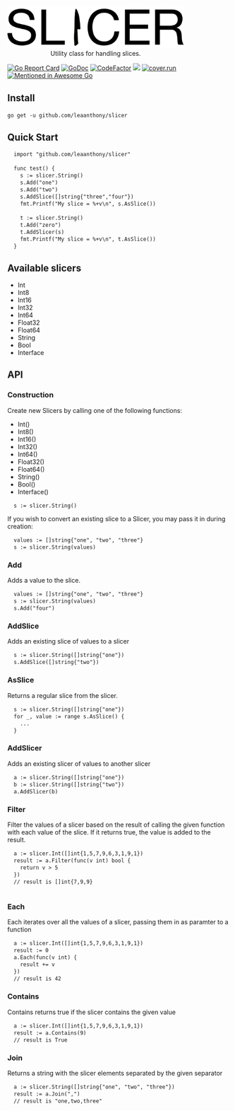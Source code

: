 
<div style="text-align:center; width:400px">
  <img src="logo.png"/>
  Utility class for handling slices.
</div>


[![Go Report Card](https://goreportcard.com/badge/github.com/leaanthony/slicer)](https://goreportcard.com/report/github.com/leaanthony/slicer)  [![GoDoc](https://img.shields.io/badge/godoc-reference-blue.svg)](http://godoc.org/github.com/leaanthony/slicer) [![CodeFactor](https://www.codefactor.io/repository/github/leaanthony/slicer/badge)](https://www.codefactor.io/repository/github/leaanthony/slicer) ![](https://img.shields.io/bower/l/svg) [![cover.run](https://cover.run/go/github.com/leaanthony/slicer.svg?style=flat&tag=golang-1.10)](https://cover.run/go?tag=golang-1.10&repo=github.com%2Fleaanthony%2Fslicer) [![Mentioned in Awesome Go](https://awesome.re/mentioned-badge.svg)](https://github.com/avelino/awesome-go)  





## Install

`go get -u github.com/leaanthony/slicer`

## Quick Start

```
  import "github.com/leaanthony/slicer"

  func test() {
    s := slicer.String()
    s.Add("one")
    s.Add("two")
    s.AddSlice([]string{"three","four"})
    fmt.Printf("My slice = %+v\n", s.AsSlice())
    
    t := slicer.String()
    t.Add("zero")
    t.AddSlicer(s)
    fmt.Printf("My slice = %+v\n", t.AsSlice())
  }
```

## Available slicers

  - Int
  - Int8
  - Int16
  - Int32
  - Int64
  - Float32
  - Float64
  - String
  - Bool
  - Interface
  
## API

### Construction

Create new Slicers by calling one of the following functions:
  - Int()
  - Int8()
  - Int16()
  - Int32()
  - Int64()
  - Float32()
  - Float64()
  - String()
  - Bool()
  - Interface()

```
  s := slicer.String()
```

If you wish to convert an existing slice to a Slicer, you may pass it in during creation:

```
  values := []string{"one", "two", "three"}
  s := slicer.String(values)
```

### Add 

Adds a value to the slice.

```
  values := []string{"one", "two", "three"}
  s := slicer.String(values)
  s.Add("four")
```
### AddSlice

Adds an existing slice of values to a slicer

```
  s := slicer.String([]string{"one"})
  s.AddSlice([]string{"two"})
```

### AsSlice

Returns a regular slice from the slicer.

```
  s := slicer.String([]string{"one"})
  for _, value := range s.AsSlice() {
    ...
  }
```

### AddSlicer

Adds an existing slicer of values to another slicer

```
  a := slicer.String([]string{"one"})
  b := slicer.String([]string{"two"})
  a.AddSlicer(b)
```

### Filter

Filter the values of a slicer based on the result of calling the given function with each value of the slice. If it returns true, the value is added to the result.

```
  a := slicer.Int([]int{1,5,7,9,6,3,1,9,1})
  result := a.Filter(func(v int) bool {
    return v > 5
  })
  // result is []int{7,9,9}
  
```

### Each 

Each iterates over all the values of a slicer, passing them in as paramter to a function

```
  a := slicer.Int([]int{1,5,7,9,6,3,1,9,1})
  result := 0
  a.Each(func(v int) {
    result += v
  })
  // result is 42
```

### Contains

Contains returns true if the slicer contains the given value

```
  a := slicer.Int([]int{1,5,7,9,6,3,1,9,1})
  result := a.Contains(9)
  // result is True
```

### Join

Returns a string with the slicer elements separated by the given separator

```
  a := slicer.String([]string{"one", "two", "three"})
  result := a.Join(",")
  // result is "one,two,three"
```
